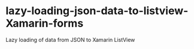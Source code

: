 # lazy-loading-json-data-to-listview-Xamarin-forms
Lazy loading of data from JSON to Xamarin ListView
